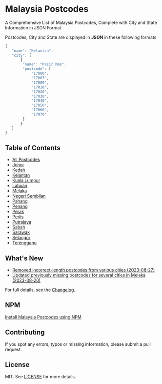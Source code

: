 # Malaysia Postcodes

A Comprehensive List of Malaysia Postcodes, Complete with City and State Information in JSON Format

Postcodes, City and State are displayed in **JSON** in these following formats

```javascript
{
   "name": "Kelantan",
   "city": [
       {
        "name": "Pasir Mas",
        "postcode": [
            "17000",
            "17007",
            "17009",
            "17010",
            "17020",
            "17030",
            "17040",
            "17050",
            "17060",
            "17070"
        ]
       }
   ]
}
```

## Table of Contents

- [All Postcodes](all.json)
- [Johor](johor.json)
- [Kedah](kedah.json)
- [Kelantan](kelantan.json)
- [Kuala Lumpur](kuala_lumpur.json)
- [Labuan](labuan.json)
- [Melaka](Melaka.json)
- [Negeri Sembilan](negeri_sembilan.json)
- [Pahang](pahang.json)
- [Penang](penang.json)
- [Perak](perak.json)
- [Perlis](perlis.json)
- [Putrajaya](putrajaya.json)
- [Sabah](sabah.json)
- [Sarawak](sarawak.json)
- [Selangor](selangor.json)
- [Terengganu](terengganu.json)

## What's New

- [Removed incorrect-length postcodes from various cities (2023-08-27)](CHANGELOG.md#2023-08-27)
- [Updated previously missing postcodes for several cities in Melaka (2023-08-20)](CHANGELOG.md#2023-08-20)

For full details, see the [Changelog](CHANGELOG.md).

## NPM

[Install Malaysia Postcodes using NPM](https://github.com/AsyrafHussin/npm-malaysia-postcodes)

## Contributing

If you spot any errors, typos or missing information, please submit a pull request.

## License

MIT. See [LICENSE](LICENSE) for more details.
